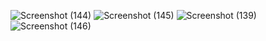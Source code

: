 ![Screenshot (144)](https://github.com/user-attachments/assets/e32affbc-02b3-4877-8096-615d802a306d)
![Screenshot (145)](https://github.com/user-attachments/assets/65d02888-d150-4e2d-a8c8-1b7fd8fbe94d)
![Screenshot (139)](https://github.com/user-attachments/assets/ed3f5d0f-da21-4c57-973f-9b4501edc917)
![Screenshot (146)](https://github.com/user-attachments/assets/97220bcb-46df-4a1b-863f-5a301b28ef24)
